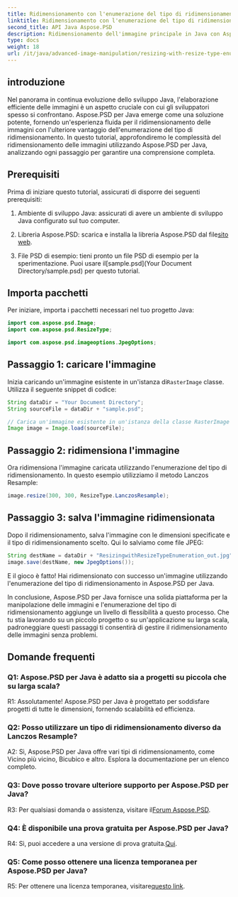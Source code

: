 ```yaml
---
title: Ridimensionamento con l'enumerazione del tipo di ridimensionamento in Aspose.PSD per Java
linktitle: Ridimensionamento con l'enumerazione del tipo di ridimensionamento
second_title: API Java Aspose.PSD
description: Ridimensionamento dell'immagine principale in Java con Aspose.PSD. Guida passo passo utilizzando l'enumerazione del tipo di ridimensionamento.
type: docs
weight: 18
url: /it/java/advanced-image-manipulation/resizing-with-resize-type-enumeration/
---
```

## introduzione

Nel panorama in continua evoluzione dello sviluppo Java, l'elaborazione efficiente delle immagini è un aspetto cruciale con cui gli sviluppatori spesso si confrontano. Aspose.PSD per Java emerge come una soluzione potente, fornendo un'esperienza fluida per il ridimensionamento delle immagini con l'ulteriore vantaggio dell'enumerazione del tipo di ridimensionamento. In questo tutorial, approfondiremo le complessità del ridimensionamento delle immagini utilizzando Aspose.PSD per Java, analizzando ogni passaggio per garantire una comprensione completa.

## Prerequisiti

Prima di iniziare questo tutorial, assicurati di disporre dei seguenti prerequisiti:

1. Ambiente di sviluppo Java: assicurati di avere un ambiente di sviluppo Java configurato sul tuo computer.

2. Libreria Aspose.PSD: scarica e installa la libreria Aspose.PSD dal file[sito web](https://releases.aspose.com/psd/java/).

3.  File PSD di esempio: tieni pronto un file PSD di esempio per la sperimentazione. Puoi usare il[sample.psd](Your Document Directory/sample.psd) per questo tutorial.

## Importa pacchetti

Per iniziare, importa i pacchetti necessari nel tuo progetto Java:

```java
import com.aspose.psd.Image;
import com.aspose.psd.ResizeType;

import com.aspose.psd.imageoptions.JpegOptions;
```

## Passaggio 1: caricare l'immagine

 Inizia caricando un'immagine esistente in un'istanza di`RasterImage` classe. Utilizza il seguente snippet di codice:

```java
String dataDir = "Your Document Directory";
String sourceFile = dataDir + "sample.psd";

// Carica un'immagine esistente in un'istanza della classe RasterImage
Image image = Image.load(sourceFile);
```

## Passaggio 2: ridimensiona l'immagine

Ora ridimensiona l'immagine caricata utilizzando l'enumerazione del tipo di ridimensionamento. In questo esempio utilizziamo il metodo Lanczos Resample:

```java
image.resize(300, 300, ResizeType.LanczosResample);
```

## Passaggio 3: salva l'immagine ridimensionata

Dopo il ridimensionamento, salva l'immagine con le dimensioni specificate e il tipo di ridimensionamento scelto. Qui lo salviamo come file JPEG:

```java
String destName = dataDir + "ResizingwithResizeTypeEnumeration_out.jpg";
image.save(destName, new JpegOptions());
```

E il gioco è fatto! Hai ridimensionato con successo un'immagine utilizzando l'enumerazione del tipo di ridimensionamento in Aspose.PSD per Java.

In conclusione, Aspose.PSD per Java fornisce una solida piattaforma per la manipolazione delle immagini e l'enumerazione del tipo di ridimensionamento aggiunge un livello di flessibilità a questo processo. Che tu stia lavorando su un piccolo progetto o su un'applicazione su larga scala, padroneggiare questi passaggi ti consentirà di gestire il ridimensionamento delle immagini senza problemi.

## Domande frequenti

### Q1: Aspose.PSD per Java è adatto sia a progetti su piccola che su larga scala?

R1: Assolutamente! Aspose.PSD per Java è progettato per soddisfare progetti di tutte le dimensioni, fornendo scalabilità ed efficienza.

### Q2: Posso utilizzare un tipo di ridimensionamento diverso da Lanczos Resample?

A2: Sì, Aspose.PSD per Java offre vari tipi di ridimensionamento, come Vicino più vicino, Bicubico e altro. Esplora la documentazione per un elenco completo.

### Q3: Dove posso trovare ulteriore supporto per Aspose.PSD per Java?

 R3: Per qualsiasi domanda o assistenza, visitare il[Forum Aspose.PSD](https://forum.aspose.com/c/psd/34).

### Q4: È disponibile una prova gratuita per Aspose.PSD per Java?

 R4: Sì, puoi accedere a una versione di prova gratuita.[Qui](https://releases.aspose.com/).

### Q5: Come posso ottenere una licenza temporanea per Aspose.PSD per Java?

 R5: Per ottenere una licenza temporanea, visitare[questo link](https://purchase.aspose.com/temporary-license/).